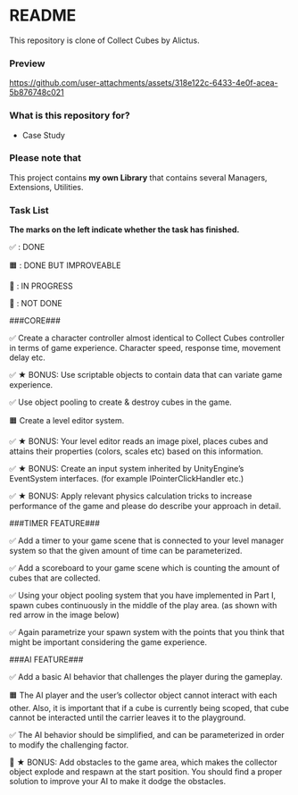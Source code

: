# README #

This repository is clone of Collect Cubes by Alictus.

### Preview ###

https://github.com/user-attachments/assets/318e122c-6433-4e0f-acea-5b876748c021

### What is this repository for? ###

* Case Study

### Please note that ###
This project contains **my own Library** that contains several Managers, Extensions, Utilities.


### Task List ###

**The marks on the left indicate whether the task has finished.**

✅ : DONE

🟧 : DONE BUT IMPROVEABLE

🚧 : IN PROGRESS

🔴 : NOT DONE

###CORE###

✅ Create a character controller almost identical to Collect Cubes controller in
terms of game experience. Character speed, response time, movement delay
etc.

✅ ★ BONUS: Use scriptable objects to contain data that can variate game
experience.

✅ Use object pooling to create & destroy cubes in the game.

🟧 Create a level editor system.

✅ ★ BONUS: Your level editor reads an image pixel, places cubes and
attains their properties (colors, scales etc) based on this information.

✅ ★ BONUS: Create an input system inherited by UnityEngine’s EventSystem
interfaces. (for example IPointerClickHandler etc.)

✅ ★ BONUS: Apply relevant physics calculation tricks to increase performance of
the game and please do describe your approach in detail.

###TIMER FEATURE###

✅ Add a timer to your game scene that is connected to your level manager
system so that the given amount of time can be parameterized.

✅ Add a scoreboard to your game scene which is counting the amount of cubes
that are collected.

✅ Using your object pooling system that you have implemented in Part I, spawn
cubes continuously in the middle of the play area. (as shown with red arrow in
the image below)

✅ Again parametrize your spawn system with the points that you think that
might be important considering the game experience.

###AI FEATURE###

✅ Add a basic AI behavior that challenges the player during the gameplay.

🟧 The AI player and the user’s collector object cannot interact with each
other. Also, it is important that if a cube is currently being scoped, that
cube cannot be interacted until the carrier leaves it to the playground.

✅ The AI behavior should be simplified, and can be parameterized in order
to modify the challenging factor.

🔴 ★ BONUS: Add obstacles to the game area, which makes the collector
object explode and respawn at the start position. You should find a
proper solution to improve your AI to make it dodge the obstacles.



